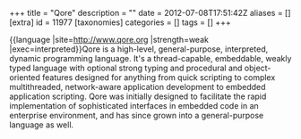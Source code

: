 +++
title = "Qore"
description = ""
date = 2012-07-08T17:51:42Z
aliases = []
[extra]
id = 11977
[taxonomies]
categories = []
tags = []
+++

{{language
|site=http://www.qore.org
|strength=weak
|exec=interpreted}}Qore is a high-level, general-purpose, interpreted, dynamic programming language. It's a thread-capable, embeddable, weakly typed language with optional strong typing and procedural and object-oriented features designed for anything from quick scripting to complex multithreaded, network-aware application development to embedded application scripting. Qore was initially designed to facilitate the rapid implementation of sophisticated interfaces in embedded code in an enterprise environment, and has since grown into a general-purpose language as well.
